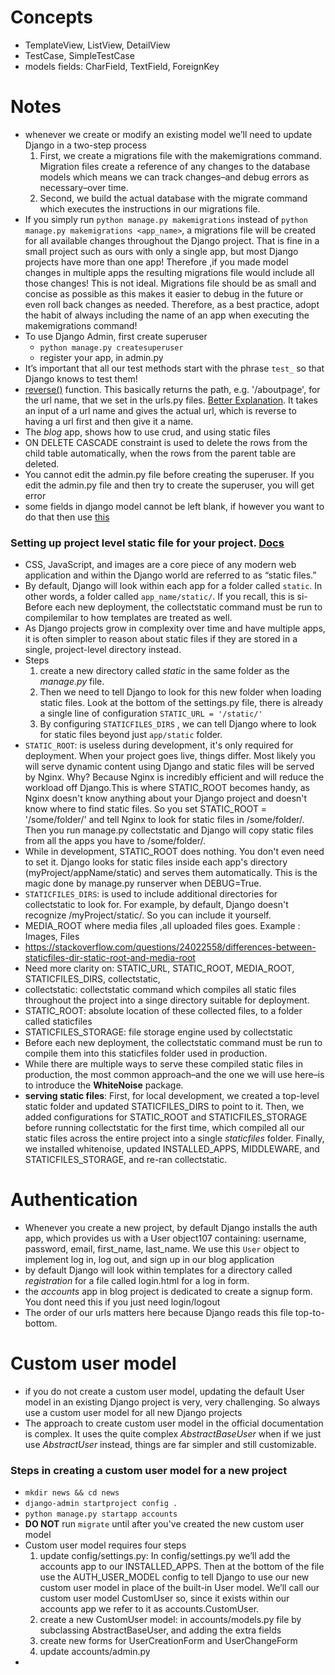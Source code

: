 # Concepts
- TemplateView, ListView, DetailView
- TestCase, SimpleTestCase
- models fields: CharField, TextField, ForeignKey


# Notes
- whenever we create or modify an existing model we’ll need to update Django in a two-step process
	1. First, we create a migrations file with the makemigrations command. Migration files create a reference of any changes to the database models which means we can track changes–and debug errors as necessary–over time.
	2. Second, we build the actual database with the migrate command which executes the instructions in our migrations file.
- If you simply run `python manage.py makemigrations` instead of `python manage.py makemigrations <app_name>`, a migrations file will be created for all available changes throughout the Django project. That is fine in a small project such as ours with only a single app, but most Django projects have more than one app! Therefore ,if you made model changes in multiple apps the resulting migrations file would include all those changes! This is not ideal. Migrations file should be as small and concise as possible as this makes it easier to debug in the future or even roll back changes as needed. Therefore, as a best practice, adopt the habit of always including the name of an app when executing the makemigrations command!
- To use Django Admin, first create superuser
	- `python manage.py createsuperuser`
	- register your app, in admin.py
- It’s important that all our test methods start with the phrase `test_` so that Django knows to test them! 
- [reverse()](https://docs.djangoproject.com/en/4.0/ref/urlresolvers/#reverse) function. This basically returns the path, e.g. '/aboutpage', for the url name, that we set in the urls.py files. [Better Explanation](https://stackoverflow.com/questions/11241668/what-is-reverse). It takes an input of a url name and gives the actual url, which is reverse to having a url first and then give it a name.
- The *blog* app, shows how to use crud, and using static files
- ON DELETE CASCADE constraint is used to delete the rows from the child table automatically, when the rows from the parent table are deleted.
- You cannot edit the admin.py file before creating the superuser. If you edit the admin.py file and then try to create the superuser, you will get error
- some fields in django model cannot be left blank, if however you want to do that then use [this](https://docs.djangoproject.com/en/3.2/ref/models/fields/#field-options)

### Setting up project level static file for your project. [Docs](https://docs.djangoproject.com/en/3.2/ref/settings/#static-files)
- CSS, JavaScript, and images are a core piece of any modern web application and within the Django world are referred to as “static files.”
- By default, Django will look within each app for a folder called `static`. In other words, a folder called `app_name/static/`. If you recall, this is si- Before each new deployment, the collectstatic command must be run to compilemilar to how templates are treated as well.
- As Django projects grow in complexity over time and have multiple apps, it is often simpler to reason about static files if they are stored in a single, project-level directory instead. 
- Steps
	1. create a new directory called *static* in the same folder as the *manage.py* file.
	2. Then we need to tell Django to look for this new folder when loading static files. Look at the bottom of the settings.py file, there is already a single line of configuration `STATIC_URL = '/static/'`
	3. By configuring `STATICFILES_DIRS` , we can tell Django where to look for static files beyond just `app/static` folder.
- `STATIC_ROOT`: is useless during development, it's only required for deployment. When your project goes live, things differ. Most likely you will serve dynamic content using Django and static files will be served by Nginx. Why? Because Nginx is incredibly efficient and will reduce the workload off Django.This is where STATIC_ROOT becomes handy, as Nginx doesn't know anything about your Django project and doesn't know where to find static files. So you set STATIC_ROOT = '/some/folder/' and tell Nginx to look for static files in /some/folder/. Then you run manage.py collectstatic and Django will copy static files from all the apps you have to /some/folder/.
- While in development, STATIC_ROOT does nothing. You don't even need to set it. Django looks for static files inside each app's directory (myProject/appName/static) and serves them automatically. This is the magic done by manage.py runserver when DEBUG=True.
- `STATICFILES_DIRS`: is used to include additional directories for collectstatic to look for. For example, by default, Django doesn't recognize /myProject/static/. So you can include it yourself.
- MEDIA_ROOT where media files ,all uploaded files goes. Example : Images, Files
- https://stackoverflow.com/questions/24022558/differences-between-staticfiles-dir-static-root-and-media-root
- Need more clarity on: STATIC_URL, STATIC_ROOT, MEDIA_ROOT, STATICFILES_DIRS, collectstatic, 
- collectstatic: collectstatic command which compiles all static files throughout the project into a singe directory suitable for deployment. 
- STATIC_ROOT: absolute location of these collected files, to a folder called staticfiles
- STATICFILES_STORAGE: file storage engine used by collectstatic
- Before each new deployment, the collectstatic command must be run to compile them into this staticfiles folder used in production.
- While there are multiple ways to serve these compiled static files in production, the most common approach–and the one we will use here–is to introduce the **WhiteNoise** package.
- **serving static files**: First, for local development, we created a top-level static folder and updated STATICFILES_DIRS to point to it. Then, we added configurations for STATIC_ROOT and STATICFILES_STORAGE before running collectstatic for the first time, which compiled all our static files across the entire project into a single *staticfiles* folder. Finally, we installed whitenoise, updated INSTALLED_APPS, MIDDLEWARE, and STATICFILES_STORAGE, and re-ran collectstatic.

# Authentication
- Whenever you create a new project, by default Django installs the auth app, which provides us with a User object107 containing: username, password, email, first_name, last_name. We use this `User` object to implement log in, log out, and sign up in our blog application
- by default Django will look within templates for a directory called *registration* for a file called login.html for a log in form.
- the *accounts* app in blog project is dedicated to create a signup form. You dont need this if you just need login/logout
- The order of our urls matters here because Django reads this file top-to-bottom. 


# Custom user model
-  if you do not create a custom user model, updating the default User model in an existing Django project is very, very challenging. So always use a custom user model for all new Django projects
- The approach to create custom user model in the official documentation is complex. It uses the quite complex *AbstractBaseUser* when if we just use *AbstractUser* instead, things are far simpler and still customizable.
### Steps in creating a custom user model for a new project
- `mkdir news && cd news`
- `django-admin startproject config .`
- `python manage.py startapp accounts`
- **DO NOT** run `migrate` until after you've created the new custom user model
- Custom user model requires four steps
	1. update config/settings.py: In config/settings.py we’ll add the accounts app to our INSTALLED_APPS. Then at the bottom of the file use the AUTH_USER_MODEL config to tell Django to use our new custom user model in place of the built-in User model. We’ll call our custom user model CustomUser so, since it exists within our accounts app we refer to it as accounts.CustomUser.
	2. create a new CustomUser model: in accounts/models.py file by subclassing AbstractBaseUser, and adding the extra fields
	3. create new forms for UserCreationForm and UserChangeForm
	4. update accounts/admin.py
- 

